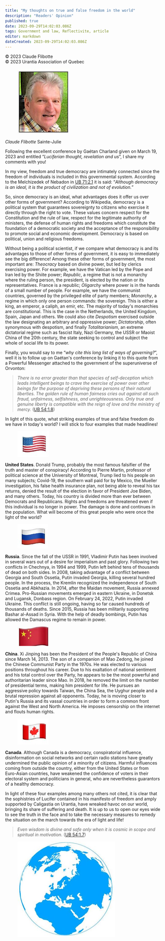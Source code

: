 ```yaml
---
title: "My thoughts on true and false freedom in the world"
description: "Readers' Opinion"
published: true
date: 2023-09-29T14:02:03.086Z
tags: Government and law, Reflectivite, article
editor: markdown
dateCreated: 2023-09-29T14:02:03.086Z
---
```


<p class="v-card v-sheet theme--light grey lighten-3 px-2">© 2023 Claude Flibotte<br>© 2023 Urantia Association of Quebec</p>


<figure id="Figure_1" class="image urantiapedia image-style-align-left">
<img src="/image/article/Reflectivite/Claude_Flibotte.jpg">
</figure>

_Claude Flibotte_
Sainte-Julie

Following the excellent conference by Gaétan Charland given on March 19, 2023 and entitled “_Luciferian thought, revelation and us_”, I share my comments with you!

In my view, freedom and true democracy are intimately connected since the freedom of individuals is included in this governmental system. According to the Melchizedek of Nebadon in [UB 71:2.1](/en/The_Urantia_Book/71#p2_1) it is said: “_Although democracy is an ideal, it is the product of civilization and not of evolution._”

So, since democracy is an ideal, what advantages does it offer us over other forms of government? According to Wikipedia, democracy is a political system that guarantees sovereignty to citizens who exercise it directly through the right to vote. These values concern respect for the Constitution and the rule of law, respect for the legitimate authority of ministers, the defense of human rights and freedoms which constitute the foundation of a democratic society and the acceptance of the responsibility to promote social and economic development. Democracy is based on political, union and religious freedoms.

Without being a political scientist, if we compare what democracy is and its advantages to those of other forms of government, it is easy to immediately see the big difference! Among these other forms of government, the most important are: _Theocracy_ based on divine power, but led by clerics exercising power. For example, we have the Vatican led by the Pope and Iran led by the Shiite power; _Republic_, a regime that is not a monarchy where the ruling person, the president, is elected by the nation or its representatives. France is a republic; _Oligarchy_ where power is in the hands of a small number of people. For example, we have the communist countries, governed by the privileged elite of party members; _Monarchy_, a regime in which only one person commands: the sovereign. This is either a king, an emperor, a caliph, an emir, etc. The majority of today's monarchies are constitutional. This is the case in the Netherlands, the United Kingdom, Spain, Japan and others. We could also cite _Despotism_ exercised outside the law designating an arbitrary and oppressive power; _Dictatorship_, often synonymous with despotism, and finally _Totalitarianism_, an extreme dictatorial regime such as fascist Italy, Nazi Germany, the USSR or Maoist China of the 20th century, the state seeking to control and subject the whole of social life to its power.

Finally, you would say to me “_why cite this long list of ways of governing?_”, well it is to follow up on Gaétan's conference by linking it to this quote from a Powerful Messenger attached to the government of the superuniverse of Orvonton:

> _There is no error greater than that species of self-deception which leads intelligent beings to crave the exercise of power over other beings for the purpose of depriving these persons of their natural liberties. The golden rule of human fairness cries out against all such fraud, unfairness, selfishness, and unrighteousness. Only true and genuine liberty is compatible with the reign of love and the ministry of mercy._ ([UB 54:1.8](/en/The_Urantia_Book/54#p1_8))

In light of this quote, what striking examples of true and false freedom do we have in today's world? I will stick to four examples that made headlines!

<figure id="Figure_2" class="image urantiapedia image-style-align-left">
<img src="/image/article/Reflectivite/2023_04/032.jpg">
</figure>

**United States**. Donald Trump, probably the most famous falsifier of the truth and master of conspiracy! According to Pierre Martin, professor of political science at the University of Montreal, Trump lied to his people on many subjects; Covid-19, the southern wall paid for by Mexico, the Mueller investigation, his false health insurance plan, not being able to reveal his tax returns, denied the result of the election in favor of President Joe Biden, and many others. Today, his country is divided more than ever between Democrats and Republicans. Rights and freedoms are threatened even if this individual is no longer in power. The damage is done and continues in the population. What will become of this great people who were once the light of the world?

<figure id="Figure_3" class="image urantiapedia image-style-align-left">
<img src="/image/article/Reflectivite/2023_04/033.jpg">
</figure>

**Russia**. Since the fall of the USSR in 1991, Vladimir Putin has been involved in several wars out of a desire for imperialism and past glory. Following two conflicts in Chechnya, in 1994 and 1999, Putin left behind tens of thousands of dead on both sides. In 2008, taking advantage of a conflict between Georgia and South Ossetia, Putin invaded Georgia, killing several hundred people. In the process, the Kremlin recognized the independence of South Ossetia and Abkhazia. In 2014, after the Maidan movement, Russia annexed Crimea. Pro-Russian movements emerged in eastern Ukraine, in Donetsk and Lugansk, Donbass region. On February 24, 2022, Putin invaded Ukraine. This conflict is still ongoing, having so far caused hundreds of thousands of deaths. Since 2015, Russia has been militarily supporting Bashar al-Assad in Syria. With the help of deadly bombings, Putin has allowed the Damascus regime to remain in power.

<figure id="Figure_4" class="image urantiapedia image-style-align-left">
<img src="/image/article/Reflectivite/2023_04/030.jpg">
</figure>

**China**. Xi Jinping has been the President of the People's Republic of China since March 14, 2013. The son of a companion of Mao Zedong, he joined the Chinese Communist Party in the 1970s. He was elected to various positions throughout his career. Due to his exaltation of national sentiment and his total control over the Party, he appears to be the most powerful and authoritarian leader since Mao. In 2018, he removed the limit on the number of presidential terms, making him president for life. He pursues an aggressive policy towards Taiwan, the China Sea, the Uyghur people and a brutal repression against all opponents. Today, he is moving closer to Putin's Russia and its vassal countries in order to form a common front against the West and North America. He imposes censorship on the internet and flouts human rights.

<figure id="Figure_5" class="image urantiapedia image-style-align-left">
<img src="/image/article/Reflectivite/2023_04/031.jpg">
</figure>

**Canada**. Although Canada is a democracy, conspiratorial influence, disinformation on social networks and certain radio stations have greatly undermined the public opinion of a minority of citizens. Harmful influences coming from outside the country, either from the United States or from Euro-Asian countries, have weakened the confidence of voters in their electoral system and politicians in general, who are nevertheless guarantors of a healthy democracy.

In light of these four examples among many others not cited, it is clear that the sophistries of Lucifer contained in his manifesto of freedom and amply supported by Caligastia on Urantia, have wreaked havoc on our world, bringing its share of suffering and death. It is up to us to open our eyes wide to see the truth in the face and to take the necessary measures to remedy the situation on the march towards the era of light and life!
<br style="clear:both;"/>

> _Even wisdom is divine and safe only when it is cosmic in scope and spiritual in motivation._ ([UB 54:1.7](/en/The_Urantia_Book/54#p1_7))

<figure id="Figure_6" class="image urantiapedia">
<img src="/image/article/Reflectivite/2023_04/034.jpg">
</figure>

